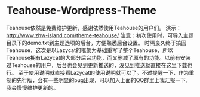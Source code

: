 # Teahouse-Wordpress-Theme

Teahouse依然是免费维护更新，感谢依然使用Teahouse的用户们。
演示：http://www.zhw-island.com/theme-teahouse/
注意：初次使用时，可导入主题目录下的demo.txt到主题选项的后台，方便熟悉后台设置。
时隔良久终于搞回Teahouse，这次是以Lazycat的框架为基础重写了整个Teahouse，所以Teahouse拥有Lazycat的大部分后台功能，而又删减了原有的功能。以前有安装过Teahouse的用户，后台也会见到更新推送的，没见到推送就直接在这里下载也行。
至于使用说明就直接看Lazycat的使用说明就可以了。不过提醒一下，作为重制的先行版，会有一些明显的bug出现，可以加入上面的QQ群里上我汇报一下，我会慢慢维护更新的。
